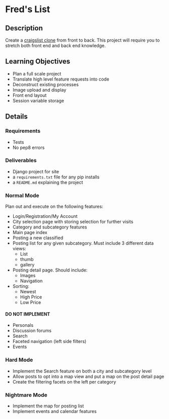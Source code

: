 # Fred's List

## Description
Create a [craigslist clone](http://www.craigslist.org/) from front to back.  This project will 
require you to stretch both front end and back end knowledge.

## Learning Objectives

* Plan a full scale project
* Translate high level feature requests into code
* Deconstruct existing processes
* Image upload and display
* Front end layout 
* Session variable storage

## Details

### Requirements
* Tests
* No pep8 errors

### Deliverables
* Django project for site
* a `requirements.txt` file for any pip installs
* a `README.md` explaining the project

### Normal Mode
Plan out and execute on the following features:
* Login/Registration/My Account
* City selection page with storing selection for further visits
* Category and subcategory features
* Main page index
* Posting a new classified
* Posting list for any given subcategory. Must include 3 different data views:
	* List
	* thumb
	* gallery
* Posting detail page.  Should include:
	* Images
	* Navigation
* Sorting:
	* Newest
	* High Price
	* Low Price

#### DO NOT IMPLEMENT
* Personals
* Discussion forums
* Search
* Faceted navigation (left side filters)
* Events

### Hard Mode
* Implement the Search feature on both a city and subcategory level
* Allow posts to opt into a map view and put a map on the post detail page
* Create the filtering facets on the left per category

### Nightmare Mode 
* Implement the map for posting list
* Implement events and calendar features
